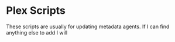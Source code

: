 # Plex Scripts

These scripts are usually for updating metadata agents. If I can find anything else to add I will